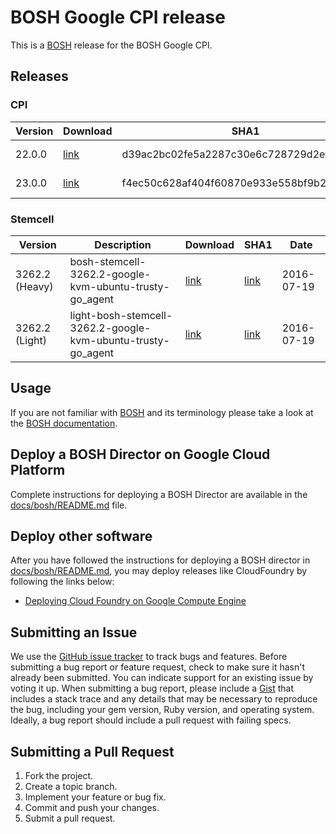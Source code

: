 # BOSH Google CPI release

This is a [BOSH](http://bosh.io/) release for the BOSH Google CPI.

## Releases
<!--The Releases section is automatically generated. Do not edit-->
### CPI

|Version   | Download   | SHA1  | Date   |
|---|---|---|---|
|22.0.0  | [link](https://storage.googleapis.com/bosh-cpi-artifacts/bosh-google-cpi-22.tgz) | d39ac2bc02fe5a2287c30e6c728729d2e68b8e1d | 2016-07-19 |
|23.0.0|[link](https://storage.googleapis.com/bosh-cpi-artifacts/bosh-google-cpi-23.tgz)|f4ec50c628af404f60870e933e558bf9b2c36424|2016-07-21|
[//]: # (new-cpi)

### Stemcell

|Version   | Description | Download   | SHA1  | Date  |
|---|---|---|---|---|
|3262.2 (Heavy)  | bosh-stemcell-3262.2-google-kvm-ubuntu-trusty-go_agent | [link](https://storage.googleapis.com/bosh-cpi-artifacts/bosh-stemcell-3262.2-google-kvm-ubuntu-trusty-go_agent.tgz) | [link](https://storage.googleapis.com/bosh-cpi-artifacts/bosh-stemcell-3262.2-google-kvm-ubuntu-trusty-go_agent.tgz.sha1) | 2016-07-19 |
|3262.2 (Light)  |  light-bosh-stemcell-3262.2-google-kvm-ubuntu-trusty-go_agent | [link](https://storage.googleapis.com/bosh-cpi-artifacts/light-bosh-stemcell-3262.2-google-kvm-ubuntu-trusty-go_agent.tgz) | [link](https://storage.googleapis.com/bosh-cpi-artifacts/light-bosh-stemcell-3262.2-google-kvm-ubuntu-trusty-go_agent.tgz.sha1) | 2016-07-19 |
[//]: # (new-stemcell)

## Usage
If you are not familiar with [BOSH](http://bosh.io/) and its terminology please take a look at the [BOSH documentation](http://bosh.io/docs).

## Deploy a BOSH Director on Google Cloud Platform
Complete instructions for deploying a BOSH Director are available in the [docs/bosh/README.md](docs/bosh/README.md) file.


## Deploy other software
After you have followed the instructions for deploying a BOSH director in [docs/bosh/README.md](docs/bosh/README.md), you may deploy releases like CloudFoundry by following the links below:

* [Deploying Cloud Foundry on Google Compute Engine](https://github.com/cloudfoundry-incubator/bosh-google-cpi-release/blob/master/docs/deploy_cf.md)

## Submitting an Issue
We use the [GitHub issue tracker](https://github.com/cloudfoundry-incubator/bosh-google-cpi-release/issues) to track bugs and features.
Before submitting a bug report or feature request, check to make sure it hasn't already been submitted. You can indicate
support for an existing issue by voting it up. When submitting a bug report, please include a
[Gist](http://gist.github.com/) that includes a stack trace and any details that may be necessary to reproduce the bug,
including your gem version, Ruby version, and operating system. Ideally, a bug report should include a pull request with
 failing specs.

## Submitting a Pull Request
1. Fork the project.
1. Create a topic branch.
1. Implement your feature or bug fix.
1. Commit and push your changes.
1. Submit a pull request.
